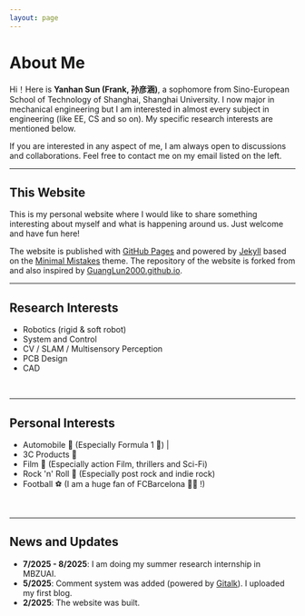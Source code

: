 ```yaml
---
layout: page
---
```


# About Me

Hi！Here is **Yanhan Sun (Frank, 孙彦涵)**, a sophomore from Sino-European School of Technology of Shanghai, Shanghai University. I now major in mechanical engineering but I am interested in almost every subject in engineering (like EE, CS and so on). My specific research interests are mentioned below. <br>

If you are interested in any aspect of me, I am always open to discussions and collaborations. Feel free to contact me on my email listed on the left.<br>

---

## This Website

This is my personal website where I would like to share something interesting about myself and what is happening around us. Just welcome and have fun here!<br>

The website is published with [GitHub Pages](https://pages.github.com/) and powered by [Jekyll](https://jekyllrb.com/) based on the [Minimal Mistakes](https://mmistakes.github.io/minimal-mistakes/) theme. The repository of the website is forked from and also inspired by [GuangLun2000.github.io](https://github.com/GuangLun2000/GuangLun2000.github.io).<br>

---

## Research Interests
- Robotics (rigid & soft robot)
- System and Control
- CV / SLAM / Multisensory Perception 
- PCB Design
- CAD
<br>

---

## Personal Interests
- Automobile 🚗 (Especially Formula 1 🏁) |
- 3C Products 📱
- Film 🎥 (Especially action Film, thrillers and Sci-Fi)
- Rock 'n' Roll 🤘 (Especially post rock and indie rock)
- Football ⚽ (I am a huge fan of FCBarcelona 🔴🔵 !)
<br>

---

## News and Updates
- **7/2025 - 8/2025**: I am doing my summer research internship in MBZUAI. 
- **5/2025**: Comment system was added (powered by [Gitalk](https://gitalk.github.io/)). I uploaded my first blog.
- **2/2025**: The website was built.
